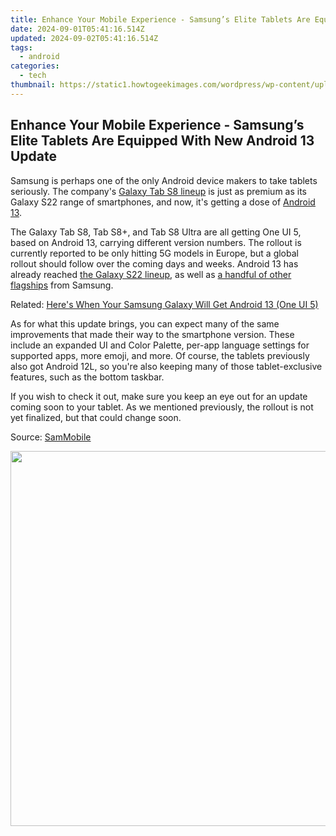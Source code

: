 ```yaml
---
title: Enhance Your Mobile Experience - Samsung’s Elite Tablets Are Equipped With New Android 13 Update
date: 2024-09-01T05:41:16.514Z
updated: 2024-09-02T05:41:16.514Z
tags:
  - android
categories:
  - tech
thumbnail: https://static1.howtogeekimages.com/wordpress/wp-content/uploads/2022/10/Daily-Deal-10.21.22-Samsung-Galaxy-Tab-S8-Ultra-2.png
---
```


## Enhance Your Mobile Experience - Samsung’s Elite Tablets Are Equipped With New Android 13 Update

Samsung is perhaps one of the only Android device makers to take tablets seriously. The company's [Galaxy Tab S8 lineup](https://instagram-clips.techidaily.com/updated-taking-a-step-back-in-time-with-instagram-videos/) is just as premium as its Galaxy S22 range of smartphones, and now, it's getting a dose of [Android 13](https://ios-unlock.techidaily.com/how-to-change-country-on-app-store-for-apple-iphone-se-2022-with-7-methods-by-drfone-ios/).

 The Galaxy Tab S8, Tab S8+, and Tab S8 Ultra are all getting One UI 5, based on Android 13, carrying different version numbers. The rollout is currently reported to be only hitting 5G models in Europe, but a global rollout should follow over the coming days and weeks. Android 13 has already reached [the Galaxy S22 lineup](https://unlock-android.techidaily.com/bypassing-google-account-with-vnrom-bypass-for-honor-x9a-by-drfone-android/), as well as [a handful of other flagships](https://ios-unlock.techidaily.com/in-2024-can-you-unlock-iphone-6s-plus-after-forgetting-the-passcode-by-drfone-ios/) from Samsung.

Related: [Here's When Your Samsung Galaxy Will Get Android 13 (One UI 5)](https://tech-recovery.techidaily.com/how-to-watch-the-star-trek-movies-in-order/) 

 As for what this update brings, you can expect many of the same improvements that made their way to the smartphone version. These include an expanded UI and Color Palette, per-app language settings for supported apps, more emoji, and more. Of course, the tablets previously also got Android 12L, so you're also keeping many of those tablet-exclusive features, such as the bottom taskbar.

 If you wish to check it out, make sure you keep an eye out for an update coming soon to your tablet. As we mentioned previously, the rollout is not yet finalized, but that could change soon.

 Source: [SamMobile](https://www.sammobile.com/news/galaxy-tab-s8-ultra-stable-android-13-one-ui-5-0-update-released/)

<ins class="adsbygoogle"
     style="display:block"
     data-ad-format="autorelaxed"
     data-ad-client="ca-pub-7571918770474297"
     data-ad-slot="1223367746"></ins>



<ins class="adsbygoogle"
     style="display:block"
     data-ad-client="ca-pub-7571918770474297"
     data-ad-slot="8358498916"
     data-ad-format="auto"
     data-full-width-responsive="true"></ins>



<!-- affiliate ads begin -->
<a href="https://appsumo.8odi.net/c/5597632/2068416/7443" target="_top" id="2068416"><img src="//a.impactradius-go.com/display-ad/7443-2068416" border="0" alt="" width="1200" height="600"/></a><img height="0" width="0" src="https://appsumo.8odi.net/i/5597632/2068416/7443" style="position:absolute;visibility:hidden;" border="0" />
<!-- affiliate ads end -->